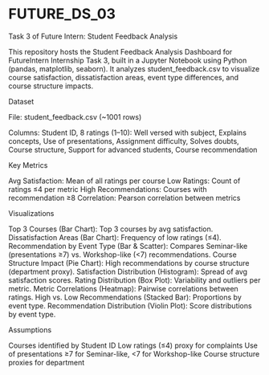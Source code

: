 # FUTURE_DS_03
Task 3 of Future Intern: Student Feedback Analysis

This repository hosts the Student Feedback Analysis Dashboard for FutureIntern Internship Task 3, built in a Jupyter Notebook using Python (pandas, matplotlib, seaborn). It analyzes student_feedback.csv to visualize course satisfaction, dissatisfaction areas, event type differences, and course structure impacts.

Dataset

File: student_feedback.csv (~1001 rows)

Columns: Student ID, 8 ratings (1–10): Well versed with subject, Explains concepts, Use of presentations, Assignment difficulty, Solves doubts, Course structure, Support for advanced students, Course recommendation

Key Metrics

Avg Satisfaction: Mean of all ratings per course
Low Ratings: Count of ratings ≤4 per metric
High Recommendations: Courses with recommendation ≥8
Correlation: Pearson correlation between metrics

Visualizations

Top 3 Courses (Bar Chart): Top 3 courses by avg satisfaction.
Dissatisfaction Areas (Bar Chart): Frequency of low ratings (≤4).
Recommendation by Event Type (Bar & Scatter): Compares Seminar-like (presentations ≥7) vs. Workshop-like (<7) recommendations.
Course Structure Impact (Pie Chart): High recommendations by course structure (department proxy).
Satisfaction Distribution (Histogram): Spread of avg satisfaction scores.
Rating Distribution (Box Plot): Variability and outliers per metric.
Metric Correlations (Heatmap): Pairwise correlations between ratings.
High vs. Low Recommendations (Stacked Bar): Proportions by event type.
Recommendation Distribution (Violin Plot): Score distributions by event type.

Assumptions

Courses identified by Student ID
Low ratings (≤4) proxy for complaints
Use of presentations ≥7 for Seminar-like, <7 for Workshop-like
Course structure proxies for department

